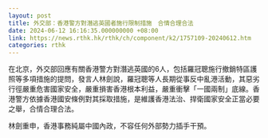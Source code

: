 ```yaml
---
layout: post
title: 外交部：香港警方對潛逃英國者施行限制措施　合情合理合法
date: 2024-06-12 16:16:35.000000000 +08:00
link: https://news.rthk.hk/rthk/ch/component/k2/1757109-20240612.htm
categories: rthk
---
```


在北京，外交部回應有關香港警方對潛逃英國的6人，包括羅冠聰施行撤銷特區護照等多項措施的提問，發言人林劍說，羅冠聰等人長期從事反中亂港活動，其惡劣行徑嚴重危害國家安全，嚴重損害香港根本利益，嚴重衝擊「一國兩制」底線。香港警方依據香港國安條例對其採取措施，是維護香港法治、捍衛國家安全正當必要之舉，合情合理合法。

林劍重申，香港事務純屬中國內政，不容任何外部勢力插手干預。
